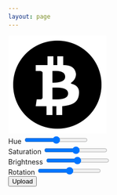 ```yaml
---
layout: page
---
```


<div class="avatar-container">
    <div class="avatar-preview">
        <img id="avatar" src="/assets/avatar.png">
    </div>
    <div class="avatar-toggles">
        <div class="toggle">
            <label>Hue</label>
            <input class="slider" id="hue" type="range" min="0" max="255" /> 
        </div>
        <div class="toggle">
            <label>Saturation</label>
            <input class="slider" id="saturation" type="range" min="0" max="8" step="1" /> 
        </div>
        <div class="toggle">
            <label>Brightness</label>
            <input class="slider" id="brightness" type="range" min="0" max="8" step="1" /> 
        </div>
        <div class="toggle">
            <label>Rotation</label>
            <input class="slider" id="rotation" type="range" min="-14" max="346" step="1" /> 
        </div>
    </div>
    <div class="controls">
        <button class="btn">Upload</button>
    </div>
</div>

<script>
    $(document).ready(function() {
        var hue = getRandom(1, 256);
        var saturation = getRandom(1, 9);
        var brightness = getRandom(1, 9);
        var rotate = 0;
        var h, s, b;

        $('#hue').val(hue);
        $('#saturation').val(saturation);
        $('#brightness').val(brightness);
        $('#rotation').val(rotate);

        update();

        $('#hue').on('input', function(){
		    hue = (parseInt($(this).val(), 10) + 128) % 255;
		    update();
	    });
        $('#rotation').on('input', function(){
		    rotate = parseInt($(this).val(), 10);
		    update();
	    });

        $('#saturation').on('input', function(){
		    saturation = parseInt($(this).val(), 10);
		    update();
	    });

        $('#brightness').on('input', function(){
		    brightness = parseInt($(this).val(), 10);
		    update();
	    });

        function getRandom(min, max) {
            min = Math.ceil(min);
            max = Math.floor(max);
            return Math.floor(Math.random() * (max - min)) + min;
        }

        function update(){
             h = Math.floor(360 * (hue / 256.0));
             s = Math.floor(100 * (saturation / 8.0));
             b = 80 + Math.floor(40 * (brightness / 8.0));
		    $('#avatar').css({
                'filter':'hue-rotate(' + h + 'deg) saturate(' + s + '%) brightness(' + b + '%) ',
                'transform': 'rotate(' + rotate + 'deg)'
		    });
        }
        
        $('button').click(function() {
            $.getJSON( `http://127.0.0.1:7071/api/avatar?hue=${h}&saturation=${s}&brightness=${b}&rotation=${rotate}`, function( data ) {
                console.log(data);
            })
        })
    })
</script>